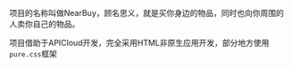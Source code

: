 项目的名称叫做NearBuy，顾名思义，就是买你身边的物品，同时也向你周围的人卖你自己的物品。

项目借助于APICloud开发，完全采用HTML非原生应用开发，部分地方使用`pure.css`框架

